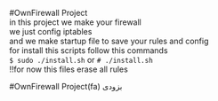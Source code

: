#OwnFirewall Project
<br>in this project we make your firewall
<br>we just config iptables
<br>and we make startup file to save your rules and config
<br>for install this scripts follow this commands
<br>`$ sudo ./install.sh` or `# ./install.sh`
<br>!!for now this files erase all rules 


#OwnFirewall Project(fa)
بزودی<br>